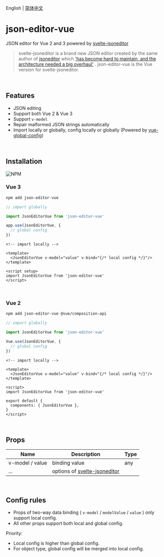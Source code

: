 English | [简体中文](./docs/README.zh-CN.md)

# json-editor-vue

JSON editor for Vue 2 and 3 powered
by [svelte-jsoneditor](https://github.com/josdejong/svelte-jsoneditor)

> svelte-jsoneditor is a brand new JSON editor created by the same author
> of [jsoneditor](https://github.com/josdejong/jsoneditor)
> which
> ['has become hard to maintain, and the architecture needed a big overhaul'](https://github.com/josdejong/jsoneditor/issues/1223)
> .
> json-editor-vue is the Vue version for svelte-jsoneditor.

<br>

## Features

- JSON editing
- Support both Vue 2 & Vue 3
- Support `v-model`
- Repair malformed JSON strings automatically
- Import locally or globally, config locally or globally (Powered
  by [vue-global-config](https://github.com/cloydlau/vue-global-config.git))

<br>

## Installation

![NPM](https://nodei.co/npm/json-editor-vue.png)

### Vue 3

```bash
npm add json-editor-vue
```

```ts
// import globally

import JsonEditorVue from 'json-editor-vue'

app.use(JsonEditorVue, {
  // global config
})
```

```vue
<!-- import locally -->

<template>
  <JsonEditorVue v-model="value" v-bind="{/* local config */}"/>
</template>

<script setup>
import JsonEditorVue from 'json-editor-vue'
</script>
```

<br>

### Vue 2

```bash
npm add json-editor-vue @vue/composition-api
```

```ts
// import globally

import JsonEditorVue from 'json-editor-vue'

Vue.use(JsonEditorVue, {
  // global config
})
```

```vue
<!-- import locally -->

<template>
  <JsonEditorVue v-model="value" v-bind="{/* local config */}"/>
</template>

<script>
import JsonEditorVue from 'json-editor-vue'

export default {
  components: { JsonEditorVue },
}
</script>
```

<br>

## Props

| Name            | Description                                                                     | Type |
|-----------------|---------------------------------------------------------------------------------|-----|
| v-model / value | binding value                                                                   | any |
| ...             | options of [svelte-jsoneditor](https://github.com/josdejong/svelte-jsoneditor/) |     |

<br>

## Config rules

- Props of two-way data binding ( `v-model` / `modelValue` / `value` ) only support local config.
- All other props support both local and global config.

Priority:

- Local config is higher than global config.
- For object type, global config will be merged into local config.
